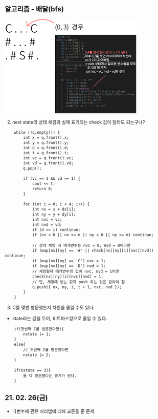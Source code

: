 ## 알고리즘 - 배달(bfs)

 ![Alt text](./img/img_210226.jpg)

 2. next state의 상태 체킹과 실제 표기되는 check 값이 달라도 되는구나?

```
	while (!q.empty()) {
		int x = q.front().x;
		int y = q.front().y;
		int d = q.front().d;
		int t = q.front().t;
		int vc = q.front().vc;
		int vd = q.front().vd;
		q.pop();

		if (vc == 1 && vd == 1) {
			cout << t;
			return 0;
		}

		for (int i = 0; i < 4; i++) {
			int nx = x + dx[i];
			int ny = y + dy[i];
			int nvc = vc;
			int nvd = vd;
			if (d == i) continue;
			if (nx < 0 || nx >= n || ny < 0 || ny >= m) continue;

			// 상태 체킹 시 매개변수는 nvc = 0, nvd = 0이라면
			if (map[nx][ny] == '#' || check[nx][ny][i][nvc][nvd]) continue;
			if (map[nx][ny] == 'C') nvc = 1;
			if (map[nx][ny] == 'D') nvd = 1;
			// 체킹될때 매개변수의 값이 nvc, nvd = 1이면
			check[nx][ny][i][nvc][nvd] = 1;
            // 단, 체킹에 넣는 값과 push 하는 값은 같아야 함.
			q.push({ nx, ny, i, t + 1, nvc, nvd });
		}
	}
```

 3. C를 몇번 방문했는지 차원을 줄일 수도 있다.

 - state라는 값을 두어, 비트마스킹으로 줄일 수 있다.

```
    if(첫번째 C를 방문했다면){
        nstate |= 1;
    }
    else{
        // 두번째 C를 방문했다면
        nstate |= 2;
    }

    if(nstate == 3){
        둘 다 방문했다는 증거가 된다.
    }
```

## 21. 02. 26(금)

 - 다변수에 관련 처리법에 대해 교훈을 준 문제


